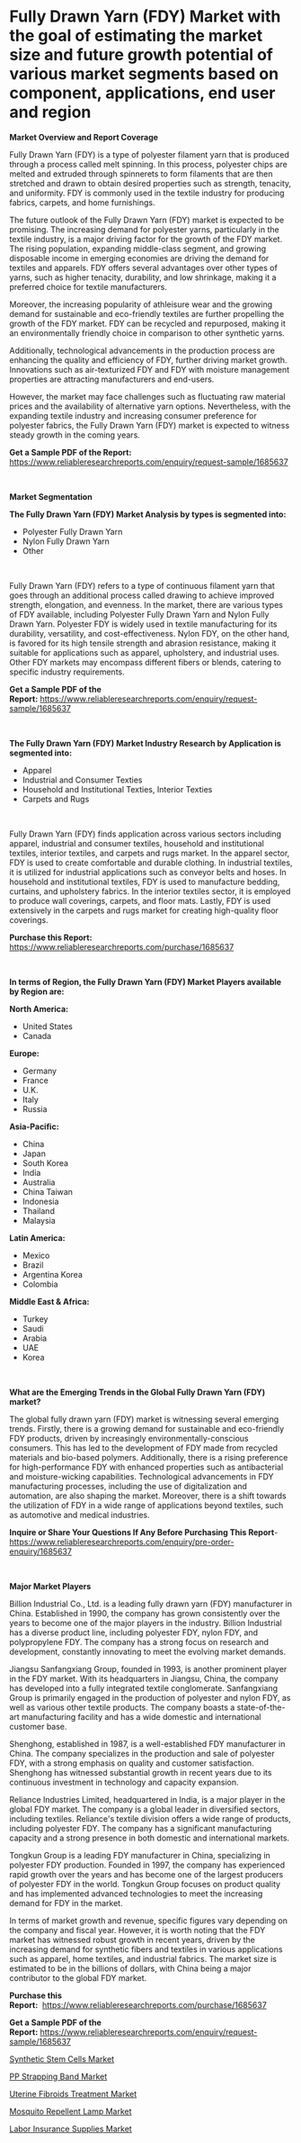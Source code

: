 <p><h1>Fully Drawn Yarn (FDY) Market with the goal of estimating the market size and future growth potential of various market segments based on component, applications, end user and region</h1></p><p><strong>Market Overview and Report Coverage</strong></p>
<p><p>Fully Drawn Yarn (FDY) is a type of polyester filament yarn that is produced through a process called melt spinning. In this process, polyester chips are melted and extruded through spinnerets to form filaments that are then stretched and drawn to obtain desired properties such as strength, tenacity, and uniformity. FDY is commonly used in the textile industry for producing fabrics, carpets, and home furnishings.</p><p>The future outlook of the Fully Drawn Yarn (FDY) market is expected to be promising. The increasing demand for polyester yarns, particularly in the textile industry, is a major driving factor for the growth of the FDY market. The rising population, expanding middle-class segment, and growing disposable income in emerging economies are driving the demand for textiles and apparels. FDY offers several advantages over other types of yarns, such as higher tenacity, durability, and low shrinkage, making it a preferred choice for textile manufacturers.</p><p>Moreover, the increasing popularity of athleisure wear and the growing demand for sustainable and eco-friendly textiles are further propelling the growth of the FDY market. FDY can be recycled and repurposed, making it an environmentally friendly choice in comparison to other synthetic yarns.</p><p>Additionally, technological advancements in the production process are enhancing the quality and efficiency of FDY, further driving market growth. Innovations such as air-texturized FDY and FDY with moisture management properties are attracting manufacturers and end-users.</p><p>However, the market may face challenges such as fluctuating raw material prices and the availability of alternative yarn options. Nevertheless, with the expanding textile industry and increasing consumer preference for polyester fabrics, the Fully Drawn Yarn (FDY) market is expected to witness steady growth in the coming years.</p></p>
<p><strong>Get a Sample PDF of the Report:</strong> <a href="https://www.reliableresearchreports.com/enquiry/request-sample/1685637">https://www.reliableresearchreports.com/enquiry/request-sample/1685637</a></p>
<p>&nbsp;</p>
<p><strong>Market Segmentation</strong></p>
<p><strong>The Fully Drawn Yarn (FDY) Market Analysis by types is segmented into:</strong></p>
<p><ul><li>Polyester Fully Drawn Yarn</li><li>Nylon Fully Drawn Yarn</li><li>Other</li></ul></p>
<p>&nbsp;</p>
<p><p>Fully Drawn Yarn (FDY) refers to a type of continuous filament yarn that goes through an additional process called drawing to achieve improved strength, elongation, and evenness. In the market, there are various types of FDY available, including Polyester Fully Drawn Yarn and Nylon Fully Drawn Yarn. Polyester FDY is widely used in textile manufacturing for its durability, versatility, and cost-effectiveness. Nylon FDY, on the other hand, is favored for its high tensile strength and abrasion resistance, making it suitable for applications such as apparel, upholstery, and industrial uses. Other FDY markets may encompass different fibers or blends, catering to specific industry requirements.</p></p>
<p><strong>Get a Sample PDF of the Report:</strong>&nbsp;<a href="https://www.reliableresearchreports.com/enquiry/request-sample/1685637">https://www.reliableresearchreports.com/enquiry/request-sample/1685637</a></p>
<p>&nbsp;</p>
<p><strong>The Fully Drawn Yarn (FDY) Market Industry Research by Application is segmented into:</strong></p>
<p><ul><li>Apparel</li><li>Industrial and Consumer Texties</li><li>Household and Institutional Texties, Interior Texties</li><li>Carpets and Rugs</li></ul></p>
<p>&nbsp;</p>
<p><p>Fully Drawn Yarn (FDY) finds application across various sectors including apparel, industrial and consumer textiles, household and institutional textiles, interior textiles, and carpets and rugs market. In the apparel sector, FDY is used to create comfortable and durable clothing. In industrial textiles, it is utilized for industrial applications such as conveyor belts and hoses. In household and institutional textiles, FDY is used to manufacture bedding, curtains, and upholstery fabrics. In the interior textiles sector, it is employed to produce wall coverings, carpets, and floor mats. Lastly, FDY is used extensively in the carpets and rugs market for creating high-quality floor coverings.</p></p>
<p><strong>Purchase this Report:</strong>&nbsp; <a href="https://www.reliableresearchreports.com/purchase/1685637">https://www.reliableresearchreports.com/purchase/1685637</a></p>
<p>&nbsp;</p>
<p><strong>In terms of Region, the Fully Drawn Yarn (FDY) Market Players available by Region are:</strong></p>
<p>
    <p> <strong> North America: </strong>
        <ul>
            <li>United States</li>
            <li>Canada</li>
        </ul>
        </p> 
    <p> <strong> Europe: </strong>
        <ul>
            <li>Germany</li>
            <li>France</li>
            <li>U.K.</li>
            <li>Italy</li>
            <li>Russia</li>
        </ul>
        </p> 
    <p> <strong> Asia-Pacific: </strong>
        <ul>
            <li>China</li>
            <li>Japan</li>
            <li>South Korea</li>
            <li>India</li>
            <li>Australia</li>
            <li>China Taiwan</li>
            <li>Indonesia</li>
            <li>Thailand</li>
            <li>Malaysia</li>
        </ul>
        </p> 
    <p> <strong> Latin America: </strong>
        <ul>
            <li>Mexico</li>
            <li>Brazil</li>
            <li>Argentina Korea</li>
            <li>Colombia</li>
        </ul>
        </p> 
    <p> <strong> Middle East & Africa: </strong>
        <ul>
            <li>Turkey</li>
            <li>Saudi</li>
            <li>Arabia</li>
            <li>UAE</li>
            <li>Korea</li>
        </ul>
    </p>
    </p>
<p>&nbsp;</p>
<p><strong>What are the Emerging Trends in the Global Fully Drawn Yarn (FDY) market?</strong></p>
<p><p>The global fully drawn yarn (FDY) market is witnessing several emerging trends. Firstly, there is a growing demand for sustainable and eco-friendly FDY products, driven by increasingly environmentally-conscious consumers. This has led to the development of FDY made from recycled materials and bio-based polymers. Additionally, there is a rising preference for high-performance FDY with enhanced properties such as antibacterial and moisture-wicking capabilities. Technological advancements in FDY manufacturing processes, including the use of digitalization and automation, are also shaping the market. Moreover, there is a shift towards the utilization of FDY in a wide range of applications beyond textiles, such as automotive and medical industries.</p></p>
<p><strong>Inquire or Share Your Questions If Any Before Purchasing This Report</strong>- <a href="https://www.reliableresearchreports.com/enquiry/pre-order-enquiry/1685637">https://www.reliableresearchreports.com/enquiry/pre-order-enquiry/1685637</a></p>
<p>&nbsp;</p>
<p><strong>Major Market Players</strong></p>
<p><p>Billion Industrial Co., Ltd. is a leading fully drawn yarn (FDY) manufacturer in China. Established in 1990, the company has grown consistently over the years to become one of the major players in the industry. Billion Industrial has a diverse product line, including polyester FDY, nylon FDY, and polypropylene FDY. The company has a strong focus on research and development, constantly innovating to meet the evolving market demands.</p><p>Jiangsu Sanfangxiang Group, founded in 1993, is another prominent player in the FDY market. With its headquarters in Jiangsu, China, the company has developed into a fully integrated textile conglomerate. Sanfangxiang Group is primarily engaged in the production of polyester and nylon FDY, as well as various other textile products. The company boasts a state-of-the-art manufacturing facility and has a wide domestic and international customer base.</p><p>Shenghong, established in 1987, is a well-established FDY manufacturer in China. The company specializes in the production and sale of polyester FDY, with a strong emphasis on quality and customer satisfaction. Shenghong has witnessed substantial growth in recent years due to its continuous investment in technology and capacity expansion.</p><p>Reliance Industries Limited, headquartered in India, is a major player in the global FDY market. The company is a global leader in diversified sectors, including textiles. Reliance's textile division offers a wide range of products, including polyester FDY. The company has a significant manufacturing capacity and a strong presence in both domestic and international markets.</p><p>Tongkun Group is a leading FDY manufacturer in China, specializing in polyester FDY production. Founded in 1997, the company has experienced rapid growth over the years and has become one of the largest producers of polyester FDY in the world. Tongkun Group focuses on product quality and has implemented advanced technologies to meet the increasing demand for FDY in the market.</p><p>In terms of market growth and revenue, specific figures vary depending on the company and fiscal year. However, it is worth noting that the FDY market has witnessed robust growth in recent years, driven by the increasing demand for synthetic fibers and textiles in various applications such as apparel, home textiles, and industrial fabrics. The market size is estimated to be in the billions of dollars, with China being a major contributor to the global FDY market.</p></p>
<p><strong>Purchase this Report:</strong>&nbsp;&nbsp;<a href="https://www.reliableresearchreports.com/purchase/1685637">https://www.reliableresearchreports.com/purchase/1685637</a></p>
<p></p>
<p><strong>Get a Sample PDF of the Report:</strong>&nbsp;<a href="https://www.reliableresearchreports.com/enquiry/request-sample/1685637">https://www.reliableresearchreports.com/enquiry/request-sample/1685637</a></p>
<p><p><a href="https://www.linkedin.com/pulse/decoding-synthetic-stem-cells-market-deep-dive-latest-fmmpe/">Synthetic Stem Cells Market</a></p><p><a href="https://github.com/Chiragrp24/Market-Research-Report-List-1/blob/main/pp-strapping-band-market.md">PP Strapping Band Market</a></p><p><a href="https://www.linkedin.com/pulse/uterine-fibroids-treatment-market-size-share-global-analysis-puzve/">Uterine Fibroids Treatment Market</a></p><p><a href="https://medium.com/@royross51/mosquito-repellent-lamp-market-size-growth-forecast-2023-2030-97fd85529328">Mosquito Repellent Lamp Market</a></p><p><a href="https://medium.com/@timothychapman46/labor-insurance-supplies-market-size-growth-forecast-2023-2030-66bbfdccceaa">Labor Insurance Supplies Market</a></p></p>
